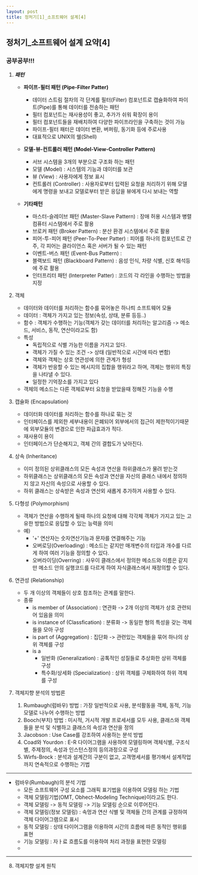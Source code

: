 ```yaml
---
layout: post
title: 정처기[1]_소프트웨어 설계[4]
---
```


## 정처기_소프트웨어 설계 요약[4]
### 공부공부!!!

1. ___패턴___

    - __파이프-필터 패턴 (Pipe-Filter Patter)__
        - 데이터 스트림 절차의 각 단계를 필터(Filter) 컴포넌트로 캡슐화하여 파이트(Pipe)를 통해 데이터를 전송하는 패턴
        - 필터 컴포넌트는 재사용성이 좋고, 추가가 쉬워 확장이 용이
        - 필터 컴포넌트들을 재배치하여 다양한 파이프라인을 구축하는 것이 가능
        - 파이프-필터 패터은 데이터 변환, 버퍼링, 동기화 등에 주로사용
        - 대표적으로 UNIX의 쉘(Shell)

    - __모델-뷰-컨트롤러 패턴 (Model-View-Controller Pattern)__
        - 서브 시스템을 3개의 부분으로 구조화 하는 패턴
        - 모델 (Model) : 시스템의 기능과 데이터를 보관
        - 뷰 (View) : 사용자에게 정보 표시
        - 컨트롤러 (Controller) : 사용자로부터 입력된 요청을 처리하기 위해 모델에게 명령을 보내고 모델로부터 받은 응답을 뷰에게 다시 보내는 역할

    - __기타패턴__
        - 마스터-슬레이브 패턴 (Master-Slave Pattern) : 장애 허용 시스템과 병렬 컴퓨터 시스템에서 주로 활용
        - 브로커 패턴 (Broker Pattern) : 분산 환경 시스템에서 주로 활용
        - 피어-투-피어 패턴 (Peer-To-Peer Patter) : 피어를 하나의 컴포넌트로 간주, 각 피어는 클라이언스 혹은 서버가 될 수 있는 패턴
        - 이벤트-버스 패턴 (Event-Bus Pattern) : 
        - 블랙보드 패턴 (Blackboard Pattern) : 음성 인식, 차량 식별, 신호 해석등에 주로 활용
        - 인터프리터 패턴 (Interpreter Patter) : 코드의 각 라인을 수행하는 방법을 지정



2. 객체
    - 데이터와 데이터를 처리하는 함수를 묶어놓은 하나틔 소프트웨어 모듈
    - 데이터 : 객체가 가지고 있는 정보(속성, 상태, 분류 등등..)
    - 함수 : 객체가 수행하는 기능(객체가 갖는 데이터를 처리하는 알고리즘 -> 메소드, 서비스, 동작, 연산이라고도 함)
    - 특성
        - 독립적으로 식별 가능한 이름을 가지고 있다.
        - 객체가 가질 수 있는 조건 -> 상태 (일반적으로 시간에 따라 변함)
        - 객체와 객체는 상호 연관성에 의한 관계가 형성
        - 객체가 반응할 수 있는 메시지의 집합을 행위라고 하며, 객체는 행위의 특징을 나타낼 수 있다.
        - 일정한 기억장소를 가지고 있다
    - 객체의 메소드는 다른 객체로부터 요청을 받았을때 정해진 기능을 수행


3. 캡슐화 (Encapsulation)
    - 데이터화 데이터를 처리하는 함수를 하나로 묶는 것
    - 인터페이스를 제외한 세부내용이 은폐되어 외부에서의 접근이 제한적이기때문에 외부모듈의 변경으로 인한 파급효과가 적다.
    - 재사용이 용이
    - 인터페이스가 단순해지고, 객체 간의 결합도가 낮아진다.


4. 상속 (Inheritance)
    - 이미 정의된 상위클래스의 모든 속성과 연산을 하위클래스가 물려 받는것
    - 하위클래스는 상위클래스의 모든 속성과 연산을 자신의 클래스 내에서 정의하지 않고 자신의 속성으로 사용할 수 있다.
    - 하위 클래스는 상속받은 속성과 연산외 새롭게 추가하겨 사용할 수 있다.

5. 다형성 (Polymorphism)
    - 객체가 연산을 수행하게 될때 하나의 요청에 대해 각각체 객체가 가지고 있는 고유한 방법으로 응답할 수 있는 능력을 의미
    - 예)
        - '+' 연산자는 숫자연산기능과 문자를 연결해주는 기능
        - 오버로딩(Overloading) : 메소드는 같지만 매개변수의 타입과 개수를 다르게 하여 여러 기능을 정의할 수 있다.
        - 오버라이딩(Overring) : 사우이 클래스에서 정의한 메소드와 이름은 같지만 메소드 안의 실행코드를 다르게 하여 자식클래스에서 재정의할 수 있다.

6. 연관성 (Relationship)
    - 두 개 이상의 객체들이 상호 참조하는 관계를 말한다.
    - 종류
        - is member of (Association) : 연관화 -> 2개 이상의 객체가 상호 관련되어 있음을 의미
        - is instance of (Classfication) : 분류화 -> 동일한 형의 특성을 갖는 객체들을 모아 구성
        - is part of (Aggregation) : 집단화 -> 관련있는 객체들을 묶어 하나의 상위 객체를 구성
        - is a 
            - 일반화 (Generalization) : 공톡적인 성질들로 추상화한 상위 객체를 구성
            - 특수화/상세화 (Specialization) : 상위 객체를 구체화하여 하위 객체를 구성


7. 객체지향 분석의 방법론
    1. Rumbaugh(럼바우) 방법 : 가장 일반적으로 사용, 분석활동을 객체, 동적, 기능모델로 나누어 수행하는 방법
    2. Booch(부치) 방법 : 미시적, 거시적 개발 프로세서를 모두 사용, 클래스와 객체들을 분석 및 식별하고 클래스의 속성과 연산을 정의
    3. Jacobson : Use Case를 강조하여 사용하는 분석 방법
    4. Coad와 Yourdon : E-R 다이어그램을 사용하여 모델링하며 객체식별, 구조식별, 주제정의, 속성과 인스턴스정의 등의과정으로 구성 
    5. Wirfs-Brock : 분석과 설계간의 구분이 없고, 고객명세서를 평가해서 설계작업까지 연속적으로 수행하는 기법

------------------------------

* 럼바우(Rumbaugh)의 분석 기법
    * 모든 소프트웨어 구성 요소를 그래픽 표기법을 이용하여 모델링 하는 기법
    * 객체 모델링기법(OMT, Obhect-Modeling Technique)이라고도 한다.
    * 객체 모델링 -> 동적 모델링 -> 기능 모델링 순으로 이루어진다.
    * 객체 모델링(정보 모델링) : 속멍과 연산 식별 및 객체들 간의 관계를 규정하여 객체 다이어그램으로 표시 <br>
    * 동적 모델링 : 상태 다이어그램을 이용하여 시간의 흐름에 따른 동적인 행위를 표현 <br>
    * 기능 모델링 : 자ㅏ료 흐름도를 이용하여 처리 과정을 표현한 모델링
    * 
------------------------------

8. 객체지향 설계 원칙




































